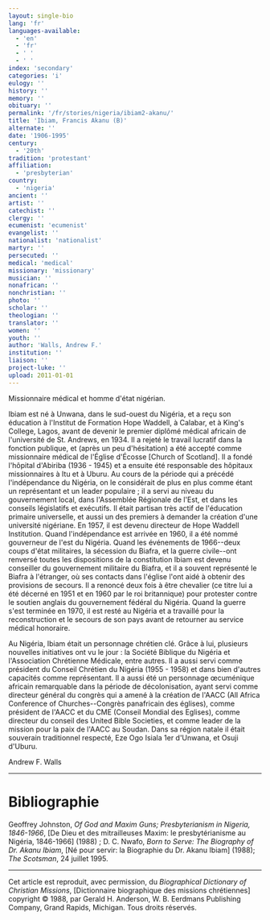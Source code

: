 ```yaml
---
layout: single-bio
lang: 'fr'
languages-available:
  - 'en'
  - 'fr'
  - ' '
  - ' '
index: 'secondary'
categories: 'i'
eulogy: ''
history: ''
memory: ''
obituary: ''
permalink: '/fr/stories/nigeria/ibiam2-akanu/'
title: 'Ibiam, Francis Akanu (B)'
alternate: ''
date: '1906-1995'
century:
  - '20th'
tradition: 'protestant'
affiliation:
  - 'presbyterian'
country:
  - 'nigeria'
ancient: ''
artist: ''
catechist: ''
clergy: ''
ecumenist: 'ecumenist'
evangelist: ''
nationalist: 'nationalist'
martyr: ''
persecuted: ''
medical: 'medical'
missionary: 'missionary'
musician: ''
nonafrican: ''
nonchristian: ''
photo: ''
scholar: ''
theologian: ''
translator: ''
women: ''
youth: ''
author: 'Walls, Andrew F.'
institution: ''
liaison: ''
project-luke: ''
upload: 2011-01-01
---
```


Missionnaire médical et homme d'état nigérian.

Ibiam est né à Unwana, dans le sud-ouest du Nigéria, et a reçu son éducation à l'Institut de Formation Hope Waddell, à Calabar, et à King's College, Lagos, avant de devenir le premier diplômé médical africain de l'université de St. Andrews, en 1934. Il a rejeté le travail lucratif dans la fonction publique, et (après un peu d'hésitation) a été accepté comme missionnaire médical de l'Église d'Écosse [Church of Scotland]. Il a fondé l'hôpital d'Abiriba (1936 - 1945) et a ensuite été responsable des hôpitaux missionnaires à Itu et à Uburu. Au cours de la période qui a précédé l'indépendance du Nigéria, on le considérait de plus en plus comme étant un représentant et un leader populaire ; il a servi au niveau du gouvernement local, dans l'Assemblée Régionale de l'Est, et dans les conseils législatifs et exécutifs. Il était partisan très actif de l'éducation primaire universelle, et aussi un des premiers à demander la création d'une université nigériane. En 1957, il est devenu directeur de Hope Waddell Institution. Quand l'indépendance est arrivée en 1960, il a été nommé gouverneur de l'est du Nigéria. Quand les événements de 1966--deux coups d'état militaires, la sécession du Biafra, et la guerre civile--ont renversé toutes les dispositions de la constitution Ibiam est devenu conseiller du gouvernement militaire du Biafra, et il a souvent représenté le Biafra à l'étranger, où ses contacts dans l'église l'ont aidé à obtenir des provisions de secours. Il a renoncé deux fois à être chevalier (ce titre lui a été décerné en 1951 et en 1960 par le roi britannique) pour protester contre le soutien anglais du gouvernement fédéral du Nigéria. Quand la guerre s'est terminée en 1970, il est resté au Nigéria et a travaillé pour la reconstruction et le secours de son pays avant de retourner au service médical honoraire.

Au Nigéria, Ibiam était un personnage chrétien clé. Grâce à lui, plusieurs nouvelles initiatives ont vu le jour : la Société Biblique du Nigéria et l'Association Chrétienne Médicale, entre autres. Il a aussi servi comme président du Conseil Chrétien du Nigéria (1955 - 1958) et dans bien d'autres capacités comme représentant. Il a aussi été un personnage œcuménique africain remarquable dans la période de décolonisation, ayant servi comme directeur général du congrès qui a amené à la création de l'AACC (All Africa Conference of Churches--Congrès panafricain des églises), comme président de l'AACC et du CME (Conseil Mondial des Eglises), comme directeur du conseil des United Bible Societies, et comme leader de la mission pour la paix de l'AACC au Soudan. Dans sa région natale il était souverain traditionnel respecté, Eze Ogo Isiala 1er d'Unwana, et Osuji d'Uburu.

Andrew F. Walls

---

# Bibliographie

Geoffrey Johnston, _Of God and Maxim Guns; Presbyterianism in Nigeria, 1846-1966_, [De Dieu et des mitrailleuses Maxim: le presbytérianisme au Nigéria, 1846-1966] (1988) ; D. C. Nwafo, _Born to Serve: The Biography of Dr. Akanu Ibiam_, [Né pour servir: la Biographie du Dr. Akanu Ibiam] (1988); _The Scotsman_, 24 juillet 1995.

---

Cet article est reproduit, avec permission, du _Biographical Dictionary of Christian Missions_, [Dictionnaire biographique des missions chrétiennes] copyright © 1988, par Gerald H. Anderson, W. B. Eerdmans Publishing Company, Grand Rapids, Michigan. Tous droits réservés.
